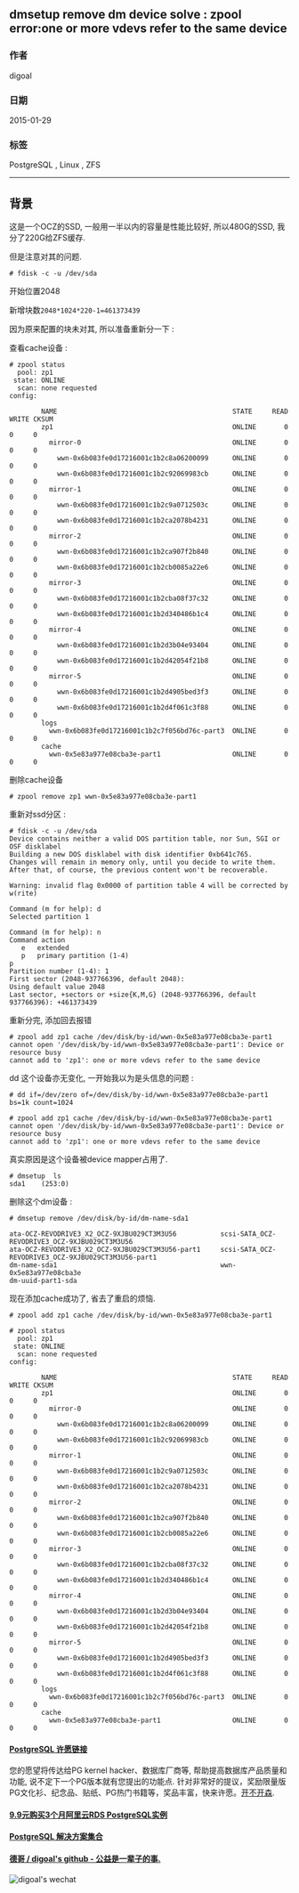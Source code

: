## dmsetup remove dm device solve : zpool error:one or more vdevs refer to the same device  
                                                                                                                                                                                                         
### 作者                                                                                                                                                                                                     
digoal                                                                                                                                                                                                       
                                                                                                                                                                                                   
### 日期                                                                                                                                                                                                                      
2015-01-29                                                                                                                                                                                             
                                                                                                                                                                                                    
### 标签                                                                                                                                                                                                   
PostgreSQL , Linux , ZFS                                                                                                                                                                                                 
                                                                                                                                                                                                                                     
----                                                                                                                                                                                                             
                                                                                                                                                                                                                                                 
## 背景                                    
这是一个OCZ的SSD, 一般用一半以内的容量是性能比较好, 所以480G的SSD, 我分了220G给ZFS缓存.  
  
但是注意对其的问题.  
  
```  
# fdisk -c -u /dev/sda  
```  
  
开始位置2048  
  
新增块数```2048*1024*220-1=461373439```  
  
因为原来配置的块未对其, 所以准备重新分一下 :   
  
查看cache设备 :   
  
```  
# zpool status  
  pool: zp1  
 state: ONLINE  
  scan: none requested  
config:  
  
        NAME                                            STATE     READ WRITE CKSUM  
        zp1                                             ONLINE       0     0     0  
          mirror-0                                      ONLINE       0     0     0  
            wwn-0x6b083fe0d17216001c1b2c8a06200099      ONLINE       0     0     0  
            wwn-0x6b083fe0d17216001c1b2c92069983cb      ONLINE       0     0     0  
          mirror-1                                      ONLINE       0     0     0  
            wwn-0x6b083fe0d17216001c1b2c9a0712503c      ONLINE       0     0     0  
            wwn-0x6b083fe0d17216001c1b2ca2078b4231      ONLINE       0     0     0  
          mirror-2                                      ONLINE       0     0     0  
            wwn-0x6b083fe0d17216001c1b2ca907f2b840      ONLINE       0     0     0  
            wwn-0x6b083fe0d17216001c1b2cb0085a22e6      ONLINE       0     0     0  
          mirror-3                                      ONLINE       0     0     0  
            wwn-0x6b083fe0d17216001c1b2cba08f37c32      ONLINE       0     0     0  
            wwn-0x6b083fe0d17216001c1b2d340486b1c4      ONLINE       0     0     0  
          mirror-4                                      ONLINE       0     0     0  
            wwn-0x6b083fe0d17216001c1b2d3b04e93404      ONLINE       0     0     0  
            wwn-0x6b083fe0d17216001c1b2d42054f21b8      ONLINE       0     0     0  
          mirror-5                                      ONLINE       0     0     0  
            wwn-0x6b083fe0d17216001c1b2d4905bed3f3      ONLINE       0     0     0  
            wwn-0x6b083fe0d17216001c1b2d4f061c3f88      ONLINE       0     0     0  
        logs  
          wwn-0x6b083fe0d17216001c1b2c7f056bd76c-part3  ONLINE       0     0     0  
        cache  
          wwn-0x5e83a977e08cba3e-part1                  ONLINE       0     0     0  
```  
  
删除cache设备  
  
```  
# zpool remove zp1 wwn-0x5e83a977e08cba3e-part1  
```  
  
重新对ssd分区 :   
  
```  
# fdisk -c -u /dev/sda  
Device contains neither a valid DOS partition table, nor Sun, SGI or OSF disklabel  
Building a new DOS disklabel with disk identifier 0xb641c765.  
Changes will remain in memory only, until you decide to write them.  
After that, of course, the previous content won't be recoverable.  
  
Warning: invalid flag 0x0000 of partition table 4 will be corrected by w(rite)  
  
Command (m for help): d  
Selected partition 1  
  
Command (m for help): n  
Command action  
   e   extended  
   p   primary partition (1-4)  
p  
Partition number (1-4): 1  
First sector (2048-937766396, default 2048):   
Using default value 2048  
Last sector, +sectors or +size{K,M,G} (2048-937766396, default 937766396): +461373439  
```  
  
重新分完, 添加回去报错  
  
```  
# zpool add zp1 cache /dev/disk/by-id/wwn-0x5e83a977e08cba3e-part1  
cannot open '/dev/disk/by-id/wwn-0x5e83a977e08cba3e-part1': Device or resource busy  
cannot add to 'zp1': one or more vdevs refer to the same device  
```  
  
dd 这个设备亦无变化, 一开始我以为是头信息的问题 :   
  
```  
# dd if=/dev/zero of=/dev/disk/by-id/wwn-0x5e83a977e08cba3e-part1 bs=1k count=1024  
  
# zpool add zp1 cache /dev/disk/by-id/wwn-0x5e83a977e08cba3e-part1  
cannot open '/dev/disk/by-id/wwn-0x5e83a977e08cba3e-part1': Device or resource busy  
cannot add to 'zp1': one or more vdevs refer to the same device  
```  
  
真实原因是这个设备被device mapper占用了.  
  
```  
# dmsetup  ls  
sda1    (253:0)  
```  
  
删除这个dm设备 :   
  
```  
# dmsetup remove /dev/disk/by-id/dm-name-sda1  
  
ata-OCZ-REVODRIVE3_X2_OCZ-9XJBU029CT3M3U56           scsi-SATA_OCZ-REVODRIVE3_OCZ-9XJBU029CT3M3U56  
ata-OCZ-REVODRIVE3_X2_OCZ-9XJBU029CT3M3U56-part1     scsi-SATA_OCZ-REVODRIVE3_OCZ-9XJBU029CT3M3U56-part1  
dm-name-sda1                                         wwn-0x5e83a977e08cba3e  
dm-uuid-part1-sda  
```  
  
现在添加cache成功了, 省去了重启的烦恼.  
  
```  
# zpool add zp1 cache /dev/disk/by-id/wwn-0x5e83a977e08cba3e-part1  
  
# zpool status  
  pool: zp1  
 state: ONLINE  
  scan: none requested  
config:  
  
        NAME                                            STATE     READ WRITE CKSUM  
        zp1                                             ONLINE       0     0     0  
          mirror-0                                      ONLINE       0     0     0  
            wwn-0x6b083fe0d17216001c1b2c8a06200099      ONLINE       0     0     0  
            wwn-0x6b083fe0d17216001c1b2c92069983cb      ONLINE       0     0     0  
          mirror-1                                      ONLINE       0     0     0  
            wwn-0x6b083fe0d17216001c1b2c9a0712503c      ONLINE       0     0     0  
            wwn-0x6b083fe0d17216001c1b2ca2078b4231      ONLINE       0     0     0  
          mirror-2                                      ONLINE       0     0     0  
            wwn-0x6b083fe0d17216001c1b2ca907f2b840      ONLINE       0     0     0  
            wwn-0x6b083fe0d17216001c1b2cb0085a22e6      ONLINE       0     0     0  
          mirror-3                                      ONLINE       0     0     0  
            wwn-0x6b083fe0d17216001c1b2cba08f37c32      ONLINE       0     0     0  
            wwn-0x6b083fe0d17216001c1b2d340486b1c4      ONLINE       0     0     0  
          mirror-4                                      ONLINE       0     0     0  
            wwn-0x6b083fe0d17216001c1b2d3b04e93404      ONLINE       0     0     0  
            wwn-0x6b083fe0d17216001c1b2d42054f21b8      ONLINE       0     0     0  
          mirror-5                                      ONLINE       0     0     0  
            wwn-0x6b083fe0d17216001c1b2d4905bed3f3      ONLINE       0     0     0  
            wwn-0x6b083fe0d17216001c1b2d4f061c3f88      ONLINE       0     0     0  
        logs  
          wwn-0x6b083fe0d17216001c1b2c7f056bd76c-part3  ONLINE       0     0     0  
        cache  
          wwn-0x5e83a977e08cba3e-part1                  ONLINE       0     0     0  
```  
    
  
  
  
  
  
  
  
  
  
  
  
  
  
  
  
  
  
  
  
  
  
  
  
  
  
  
  
  
  
  
  
  
  
  
  
  
  
  
  
  
  
  
  
  
  
  
  
  
  
  
  
  
  
  
  
  
  
  
  
  
  
  
  
  
  
  
  
  
  
  
  
  
  
#### [PostgreSQL 许愿链接](https://github.com/digoal/blog/issues/76 "269ac3d1c492e938c0191101c7238216")
您的愿望将传达给PG kernel hacker、数据库厂商等, 帮助提高数据库产品质量和功能, 说不定下一个PG版本就有您提出的功能点. 针对非常好的提议，奖励限量版PG文化衫、纪念品、贴纸、PG热门书籍等，奖品丰富，快来许愿。[开不开森](https://github.com/digoal/blog/issues/76 "269ac3d1c492e938c0191101c7238216").  
  
  
#### [9.9元购买3个月阿里云RDS PostgreSQL实例](https://www.aliyun.com/database/postgresqlactivity "57258f76c37864c6e6d23383d05714ea")
  
  
#### [PostgreSQL 解决方案集合](https://yq.aliyun.com/topic/118 "40cff096e9ed7122c512b35d8561d9c8")
  
  
#### [德哥 / digoal's github - 公益是一辈子的事.](https://github.com/digoal/blog/blob/master/README.md "22709685feb7cab07d30f30387f0a9ae")
  
  
![digoal's wechat](../pic/digoal_weixin.jpg "f7ad92eeba24523fd47a6e1a0e691b59")
  
